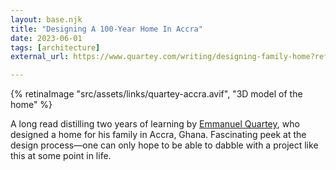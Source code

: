 ```yaml
---
layout: base.njk
title: "Designing A 100-Year Home In Accra"
date: 2023-06-01
tags: [architecture]
external_url: https://www.quartey.com/writing/designing-family-home?ref=daniel.pizza

---
```


{% retinaImage "src/assets/links/quartey-accra.avif", "3D model of the home" %}

A long read distilling two years of learning by [Emmanuel Quartey](https://twitter.com/equartey?ref=daniel.pizza "Emmanuel Quartey on Twitter"), who designed a home for his family in Accra, Ghana. Fascinating peek at the design process—one can only hope to be able to dabble with a project like this at some point in life.
